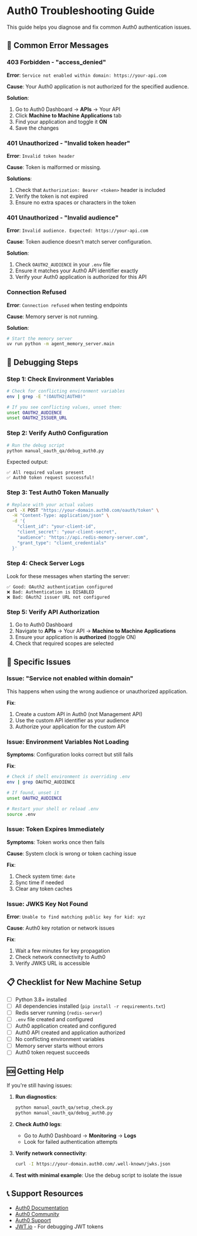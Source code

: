 # Auth0 Troubleshooting Guide

This guide helps you diagnose and fix common Auth0 authentication issues.

## 🚨 Common Error Messages

### 403 Forbidden - "access_denied"

**Error**: `Service not enabled within domain: https://your-api.com`

**Cause**: Your Auth0 application is not authorized for the specified audience.

**Solution**:
1. Go to Auth0 Dashboard → **APIs** → Your API
2. Click **Machine to Machine Applications** tab
3. Find your application and toggle it **ON**
4. Save the changes

### 401 Unauthorized - "Invalid token header"

**Error**: `Invalid token header`

**Cause**: Token is malformed or missing.

**Solutions**:
1. Check that `Authorization: Bearer <token>` header is included
2. Verify the token is not expired
3. Ensure no extra spaces or characters in the token

### 401 Unauthorized - "Invalid audience"

**Error**: `Invalid audience. Expected: https://your-api.com`

**Cause**: Token audience doesn't match server configuration.

**Solution**:
1. Check `OAUTH2_AUDIENCE` in your `.env` file
2. Ensure it matches your Auth0 API identifier exactly
3. Verify your Auth0 application is authorized for this API

### Connection Refused

**Error**: `Connection refused` when testing endpoints

**Cause**: Memory server is not running.

**Solution**:
```bash
# Start the memory server
uv run python -m agent_memory_server.main
```

## 🔧 Debugging Steps

### Step 1: Check Environment Variables

```bash
# Check for conflicting environment variables
env | grep -E "(OAUTH2|AUTH0)"

# If you see conflicting values, unset them:
unset OAUTH2_AUDIENCE
unset OAUTH2_ISSUER_URL
```

### Step 2: Verify Auth0 Configuration

```bash
# Run the debug script
python manual_oauth_qa/debug_auth0.py
```

Expected output:
```
✅ All required values present
✅ Auth0 token request successful!
```

### Step 3: Test Auth0 Token Manually

```bash
# Replace with your actual values
curl -X POST "https://your-domain.auth0.com/oauth/token" \
  -H "Content-Type: application/json" \
  -d '{
    "client_id": "your-client-id",
    "client_secret": "your-client-secret",
    "audience": "https://api.redis-memory-server.com",
    "grant_type": "client_credentials"
  }'
```

### Step 4: Check Server Logs

Look for these messages when starting the server:

```
✅ Good: OAuth2 authentication configured
❌ Bad: Authentication is DISABLED
❌ Bad: OAuth2 issuer URL not configured
```

### Step 5: Verify API Authorization

1. Go to Auth0 Dashboard
2. Navigate to **APIs** → Your API → **Machine to Machine Applications**
3. Ensure your application is **authorized** (toggle ON)
4. Check that required scopes are selected

## 🐛 Specific Issues

### Issue: "Service not enabled within domain"

This happens when using the wrong audience or unauthorized application.

**Fix**:
1. Create a custom API in Auth0 (not Management API)
2. Use the custom API identifier as your audience
3. Authorize your application for the custom API

### Issue: Environment Variables Not Loading

**Symptoms**: Configuration looks correct but still fails

**Fix**:
```bash
# Check if shell environment is overriding .env
env | grep OAUTH2_AUDIENCE

# If found, unset it
unset OAUTH2_AUDIENCE

# Restart your shell or reload .env
source .env
```

### Issue: Token Expires Immediately

**Symptoms**: Token works once then fails

**Cause**: System clock is wrong or token caching issue

**Fix**:
1. Check system time: `date`
2. Sync time if needed
3. Clear any token caches

### Issue: JWKS Key Not Found

**Error**: `Unable to find matching public key for kid: xyz`

**Cause**: Auth0 key rotation or network issues

**Fix**:
1. Wait a few minutes for key propagation
2. Check network connectivity to Auth0
3. Verify JWKS URL is accessible

## 📋 Checklist for New Machine Setup

- [ ] Python 3.8+ installed
- [ ] All dependencies installed (`pip install -r requirements.txt`)
- [ ] Redis server running (`redis-server`)
- [ ] `.env` file created and configured
- [ ] Auth0 application created and configured
- [ ] Auth0 API created and application authorized
- [ ] No conflicting environment variables
- [ ] Memory server starts without errors
- [ ] Auth0 token request succeeds

## 🆘 Getting Help

If you're still having issues:

1. **Run diagnostics**:
   ```bash
   python manual_oauth_qa/setup_check.py
   python manual_oauth_qa/debug_auth0.py
   ```

2. **Check Auth0 logs**:
   - Go to Auth0 Dashboard → **Monitoring** → **Logs**
   - Look for failed authentication attempts

3. **Verify network connectivity**:
   ```bash
   curl -I https://your-domain.auth0.com/.well-known/jwks.json
   ```

4. **Test with minimal example**:
   Use the debug script to isolate the issue

## 📞 Support Resources

- [Auth0 Documentation](https://auth0.com/docs)
- [Auth0 Community](https://community.auth0.com/)
- [Auth0 Support](https://support.auth0.com/)
- [JWT.io](https://jwt.io/) - For debugging JWT tokens
